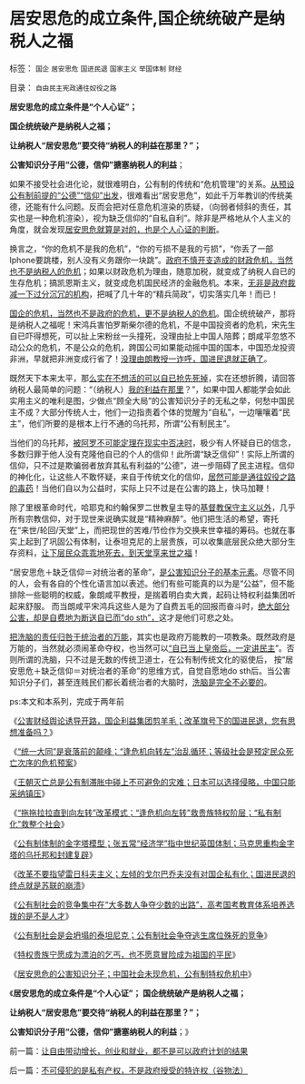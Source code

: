 # 居安思危的成立条件,国企统统破产是纳税人之福

标签： `国企` `居安思危` `国进民退` `国家主义` `举国体制` `财经` 

目录： `自由民主宪政通往奴役之路`

**居安思危的成立条件是“个人心证”；**

**国企统统破产是纳税人之福；**

**让纳税人“居安思危”要交待“纳税人的利益在那里？”；**

**公害知识分子用“公德，信仰”搪塞纳税人的利益**；

如果不接受社会进化论，就很难明白，公有制的传统和“危机管理”的关系。[从预设公有制前提的“公德”“信仰”出发](../../../2012/5/14/囚徒博弈！公德是通往奴役之路的命门！.md)，很难看出“居安思危”，如此千万年教训的传统美德，还能有什么问题。反而会把对任意危机渲染的质疑，（向弱者倾斜的责任，其实也是一种危机渲染），视为缺乏信仰的“自私自利”。除非是严格地从个人主义的角度，就会发现[居安思危就算是对的，也是个人心证的判断](../../../2011/1/8/当“居安思危”成为陋习.md)。

换言之，“你的危机不是我的危机”，“你的亏损不是我的亏损”，“你丢了一部Iphone要跳楼，别人没有义务跟你一块跳”。[政府不慎开支造成的财政危机，当然也不是纳税人的危机](../../../2008/9/1/财政危机万亿退税不了了之.md)；如果以财政危机为理由，随意加税，就变成了纳税人自已的生存危机；搞凯恩斯主义，就变成危机国民经济的金融危机。本来，[无非是政府裁减一下过分沉冗的机构](../../../2009/7/14/行政改革缺少的就是为人民服务之普世的价值观.md)，把喊了几十年的“精兵简政”，切实落实几年！而已！

[国企的危机，当然也不是政府的危机，更不是纳税人的危机](../../../2008/9/5/亏损国企和国民福利.md)。国企统统破产，那将是纳税人之福呢！宋鸿兵害怕罗斯柴尔德的危机，不是中国投资者的危机，宋先生自已吓得想死，可以扯上宋粉丝一头撞死，没理由扯上中国人陪葬；朗咸平忽悠不动公众的危机，不是公众的危机，跨国公司如果能动摇中国的国本，中国恐龙投资非洲，早就把非洲变成行省了！[没理由朗教授一诈呼，国进民退就正确了](../../../2012/5/10/自费当五毛，不要惹众怒.md)。

既然天下本来太平，那[么实在不想活的可以自已抢先死掉](../../../2009/11/26/没事找事穷折腾.md)，实在还想折腾，请回答纳税人最简单的问题：“（纳税人）[我的利益在那里](http://darthvad.blog.sohu.com/164018986.html)？”，如果中国人都能学会如此实用主义的唯利是图，少做点“顾全大局”的公害知识分子的无私之举，何愁中国民主不成？大部分传统人士，他们一边指责着个体的觉醒为“自私”，一边嚷嚷着“民主”，他们所要的是根本上行不通的乌托邦，所谓“公有制民主”。

当他们的乌托邦，[被阿罗不可能定理在现实中否决时](../../../2012/1/2/阿罗不可能定理之“自由！多少罪恶以你为名！”.md)，极少有人怀疑自已的信念，多数归罪于他人没有克隆他自已的个人的信仰！此所谓“缺乏信仰”！实际上所谓的信仰，只不过是欺骗弱者放弃其私有利益的“公德”，进一步阻碍了民主进程。信仰的神化化，让这些人不敢怀疑，来自于传统文化的信仰，[居然可能是通往奴役之路的毒药](../../../2012/5/14/囚徒博弈中的生物本能,任何公德都是为了做坏事；.md)！当他们自以为公益时，实际上只不过是在公害的路上，快马加鞭！

除了里根革命时代，哈耶克和约翰保罗二世教皇主导的[基督教保守主义以外](../../../2012/3/18/传统知识分子“传统＝公有制＝五毛卫道”.md)，几乎所有宗教信仰，对于现世来说确实就是“精神麻醉”。他们把生活的希望，寄托在“来世/轮回/天堂”上，而把现世的苦难/节俭作为交换来世幸福的筹码。也就在事实上起到了巩固公有体制，让泰坦克尼的上层贵族，可以收集底层民众绝大部分生存资料，[让下层民众乖乖地死去，到天堂享来世之福](../../../2011/12/23/英国治下的大饥荒，平民在堆积的粮食前饿死.md)！

“居安思危＋缺乏信仰＝对统治者的革命”，[是公害知识分子的基本元素](../../../2012/5/13/公有制不是可以道德操守的社会;.md)。尽管不同的人，会有各自的个性化语言加以表述。他们有些可能真的以为是“公益”，但不能排除一些聪明的权威，象朗咸平教授，是揣着明白卖大粪，起码让特权利益集团听起来舒服。
而当朗咸平宋鸿兵这些人是为了自费五毛的回报而奋斗时，[绝大部分公害，却是自费地为断送自已而“do
sth”，](../../../2012/5/10/警惕文革者却常迷恋吗啡，在地狱追求“通往奴役之路”.md)这才是他们可悲之处。

[把洗脑的责任归咎于统治者的万能](../../../2012/5/6/洗脑业的主流是公害知识分子.md)，其实也是政府万能教的一项教条。既然政府是万能的，当然就必须闹革命夺权，也当然可以[“自已当上皇帝后，一定讲民主](http://darthvad.blog.sohu.com/187664931.html)”。否则所谓的洗脑，只不过是无数的传统卫道士，在公有制传统文化的驱使后，
按“居安思危＋缺乏信仰＝对统治者的革命”的思维方式，自觉自愿地do
sth后。当公害知识分子们，甚至连贱民们都长着统治者的大脑时，[洗脑是完全不必要的](../../../2012/5/2/革命是愚民的选择，愚昧是民粹的专利.md)。

ps:本文和本系列，完成于两年前



《[公害财经舆论诱导开路，国企利益集团剪羊毛；改革旗号下的国进民退，您有思想准备吗？](../../../2012/5/15/万一出现改革旗号下的国进民退，您有思想准备吗？.md)》

《[“统一大同”是衰落前的颠峰；“逢危机向转左”治乱循环；等级社会是预定民众死亡次序的危机预案](../../../2012/5/15/“统一大同”的社会就是衰落前的颠峰；.md)》

《[王朝灭亡总是公有制滞胀中碰上不可避免的灾难；日本可以选择侵略，中国只能采纳镇压](../../../2012/5/15/公有制滞胀中的灾变，日本可以选择侵略；.md)》

《[“拖拖拉拉直到向左转”改革模式；“逢危机向左转”救贵族特权阶层；“私有制化”救整个社会](../../../2012/5/16/公有制改革模式“逢危机向左转”救的是贵族特权阶层.md)》

《[公有制体制的金字塔模型；张五常“经济学”指中世纪英国体制；马克思重构金字塔的乌托邦和封建复辟](../../../2012/5/16/公有制金字塔模型和张五常的经济学.md)》

《[改革不要指望雷日科夫主义；左倾的戈尔巴乔夫没有对国企私有化；国进民退的终点就是苏联的崩溃](../../../2012/5/16/改革不要“雷日科夫主义”.md)》

《[公有制社会的竞争集中在“大多数人争夺少数的出路”，高考国考教育体系培养选拨的是不是人才](../../../2012/5/17/高考国考教育体系培养选拨的不是人才.md)》

《[公有制社会是会坍塌的泰坦尼克；公有制社会争夺逃生席位殊死的竞争](../../../2012/5/17/坍沉的泰坦尼克号；争夺逃生席位的殊死竞争.md)》

《[特权贵族宁愿成为漂泊的乞丐，也不愿意冒险成为祖国的平民](../../../2012/5/17/《未来水世界》的《冰海沉船》的《卡勒比海盗》.md)》

《[居安思危的公害知识分子；中国社会未现危机，公有制特权危机中](../../../2013/12/12/居安思危的公害知识分子,“国企危机=经济危机”的概念偷换.md)》

《**居安思危的成立条件是“个人心证”； 国企统统破产是纳税人之福；**

**让纳税人“居安思危”要交待“纳税人的利益在那里？”；**

**公害知识分子用“公德，信仰”搪塞纳税人的利益**；》

前一篇：[让自由带动增长，创业和就业，都不是可以政府计划的结果](../../../2013/12/18/让自由带动增长，创业和就业，都不是可以政府计划的结果.md)

后一篇：[不可侵犯的是私有产权，不是政府授受的特许权（谷物法）](../../../2013/12/19/不可侵犯的是私有产权，不是政府授受的特许权（谷物法）.md)
